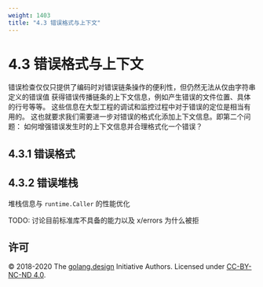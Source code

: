 ```yaml
---
weight: 1403
title: "4.3 错误格式与上下文"
---
```


# 4.3 错误格式与上下文



错误检查仅仅只提供了编码时对错误链条操作的便利性，但仍然无法从仅由字符串定义的错误值
获得错误传播链条的上下文信息，例如产生错误的文件位置、具体的行号等等。
这些信息在大型工程的调试和监控过程中对于错误的定位是相当有用的。
这也就要求我们需要进一步对错误的格式化添加上下文信息。即第二个问题：
如何增强错误发生时的上下文信息并合理格式化一个错误？

## 4.3.1 错误格式

## 4.3.2 错误堆栈

堆栈信息与 `runtime.Caller` 的性能优化

TODO: 讨论目前标准库不具备的能力以及 x/errors 为什么被拒


## 许可

&copy; 2018-2020 The [golang.design](https://golang.design) Initiative Authors. Licensed under [CC-BY-NC-ND 4.0](https://creativecommons.org/licenses/by-nc-nd/4.0/).
